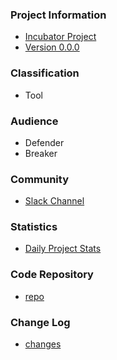 ### Project Information
* [Incubator Project](#)
* [Version 0.0.0](#)
  
### Classification
* <i class="fas fa-tools" style="color:#233e81;"></i> Tool

### Audience
* <i class="fas fa-shield-alt" style="color:#233e81;"></i> Defender
* <i class="fas fa-hammer" style="color:#233e81;"></i> Breaker

### Community
* [Slack Channel](https://owasp.slack.com/archives/C052939BZ43)

### Statistics
* [Daily Project Stats](#)

### Code Repository
* [repo](https://github.com/OWASP/www-project-asvs-security-evaluation-templates-with-nuclei)

### Change Log
* [changes](#)

